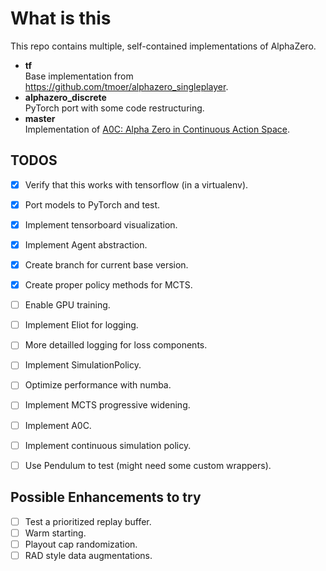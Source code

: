 # What is this
This repo contains multiple, self-contained implementations of AlphaZero. 

* **tf**   
    Base implementation from https://github.com/tmoer/alphazero_singleplayer.  
* **alphazero_discrete**  
    PyTorch port with some code restructuring.  
* **master**  
    Implementation of [A0C: Alpha Zero in Continuous Action Space](https://arxiv.org/pdf/1805.09613.pdf).


## TODOS
- [x] Verify that this works with tensorflow (in a virtualenv).
- [x] Port models to PyTorch and test.
- [x] Implement tensorboard visualization.
- [x] Implement Agent abstraction.
- [x] Create branch for current base version.
- [x] Create proper policy methods for MCTS.
- [ ] Enable GPU training.
- [ ] Implement Eliot for logging.
- [ ] More detailled logging for loss components.
- [ ] Implement SimulationPolicy.
- [ ] Optimize performance with numba.

- [ ] Implement MCTS progressive widening.
- [ ] Implement A0C.
- [ ] Implement continuous simulation policy.
- [ ] Use Pendulum to test (might need some custom wrappers).


## Possible Enhancements to try
- [ ] Test a prioritized replay buffer.
- [ ] Warm starting.
- [ ] Playout cap randomization.
- [ ] RAD style data augmentations.
